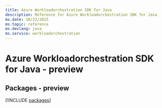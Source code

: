 ```yaml
---
title: Azure Workloadorchestration SDK for Java
description: Reference for Azure Workloadorchestration SDK for Java
ms.date: 10/22/2025
ms.topic: reference
ms.devlang: java
ms.service: workloadorchestration
---
```

# Azure Workloadorchestration SDK for Java - preview
## Packages - preview
[!INCLUDE [packages](workloadorchestration-index.md)]